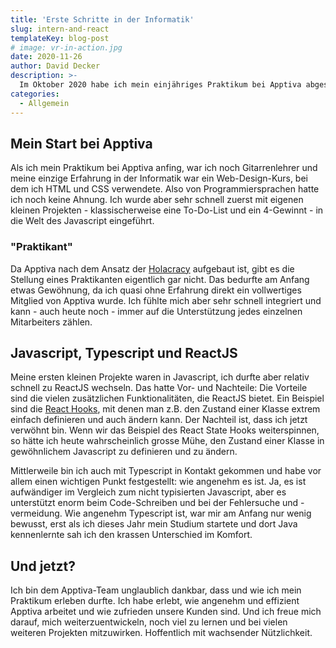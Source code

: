 ```yaml
---
title: 'Erste Schritte in der Informatik'
slug: intern-and-react
templateKey: blog-post
# image: vr-in-action.jpg
date: 2020-11-26
author: David Decker
description: >-
  Im Oktober 2020 habe ich mein einjähriges Praktikum bei Apptiva abgeschlossen. Jetzt möchte ich gerne meine Erfahrungen bei meinem Start in den Entwickler-Alltag teilen.
categories:
  - Allgemein
---
```


## Mein Start bei Apptiva

Als ich mein Praktikum bei Apptiva anfing, war ich noch Gitarrenlehrer und meine einzige Erfahrung in der Informatik war ein Web-Design-Kurs, bei dem ich HTML und CSS verwendete. Also von Programmiersprachen hatte ich noch keine Ahnung. Ich wurde aber sehr schnell zuerst mit eigenen kleinen Projekten - klassischerweise eine To-Do-List und ein 4-Gewinnt - in die Welt des Javascript eingeführt.

### "Praktikant"

Da Apptiva nach dem Ansatz der [Holacracy](https://agilescrumgroup.de/holacracy/) aufgebaut ist, gibt es die Stellung eines Praktikanten eigentlich gar nicht. Das bedurfte am Anfang etwas Gewöhnung, da ich quasi ohne Erfahrung direkt ein vollwertiges Mitglied von Apptiva wurde. Ich fühlte mich aber sehr schnell integriert und kann - auch heute noch - immer auf die Unterstützung jedes einzelnen Mitarbeiters zählen.

## Javascript, Typescript und ReactJS

Meine ersten kleinen Projekte waren in Javascript, ich durfte aber relativ schnell zu ReactJS wechseln. Das hatte Vor- und Nachteile:
Die Vorteile sind die vielen zusätzlichen Funktionalitäten, die ReactJS bietet. Ein Beispiel sind die [React Hooks](https://reactjs.org/docs/hooks-intro.html), mit denen man z.B. den Zustand einer Klasse extrem einfach definieren und auch ändern kann.
Der Nachteil ist, dass ich jetzt verwöhnt bin. Wenn wir das Beispiel des React State Hooks weiterspinnen, so hätte ich heute wahrscheinlich grosse Mühe, den Zustand einer Klasse in gewöhnlichem Javascript zu definieren und zu ändern.

Mittlerweile bin ich auch mit Typescript in Kontakt gekommen und habe vor allem einen wichtigen Punkt festgestellt: wie angenehm es ist. Ja, es ist aufwändiger im Vergleich zum nicht typisierten Javascript, aber es unterstützt enorm beim Code-Schreiben und bei der Fehlersuche und -vermeidung. Wie angenehm Typescript ist, war mir am Anfang nur wenig bewusst, erst als ich dieses Jahr mein Studium startete und dort Java kennenlernte sah ich den krassen Unterschied im Komfort.

## Und jetzt?

Ich bin dem Apptiva-Team unglaublich dankbar, dass und wie ich mein Praktikum erleben durfte. Ich habe erlebt, wie angenehm und effizient Apptiva arbeitet und wie zufrieden unsere Kunden sind. Und ich freue mich darauf, mich weiterzuentwickeln, noch viel zu lernen und bei vielen weiteren Projekten mitzuwirken. Hoffentlich mit wachsender Nützlichkeit.
